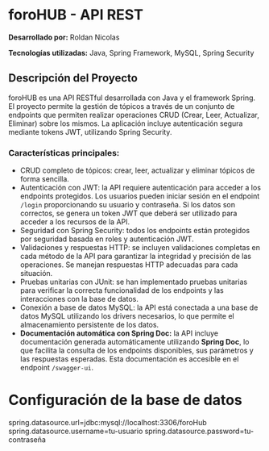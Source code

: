 <h1>foroHUB - API REST</h1>
    <p><strong>Desarrollado por:</strong> Roldan Nicolas</p>
    <p><strong>Tecnologías utilizadas:</strong> Java, Spring Framework, MySQL, Spring Security</p>

<h2>Descripción del Proyecto</h2>
<p>foroHUB es una API RESTful desarrollada con Java y el framework Spring. El proyecto permite la gestión de tópicos a través de un conjunto de endpoints que permiten realizar operaciones CRUD (Crear, Leer, Actualizar, Eliminar) sobre los mismos. La aplicación incluye autenticación segura mediante tokens JWT, utilizando Spring Security.</p>

<h3>Características principales:</h3>
    <ul>
        <li>CRUD completo de tópicos: crear, leer, actualizar y eliminar tópicos de forma sencilla.</li>
        <li>Autenticación con JWT: la API requiere autenticación para acceder a los endpoints protegidos. Los usuarios pueden iniciar sesión en el endpoint <code>/login</code> proporcionando su usuario y contraseña. Si los datos son correctos, se genera un token JWT que deberá ser utilizado para acceder a los recursos de la API.</li>
        <li>Seguridad con Spring Security: todos los endpoints están protegidos por seguridad basada en roles y autenticación JWT.</li>
        <li>Validaciones y respuestas HTTP: se incluyen validaciones completas en cada método de la API para garantizar la integridad y precisión de las operaciones. Se manejan respuestas HTTP adecuadas para cada situación.</li>
        <li>Pruebas unitarias con JUnit: se han implementado pruebas unitarias para verificar la correcta funcionalidad de los endpoints y las interacciones con la base de datos.</li>
        <li>Conexión a base de datos MySQL: la API está conectada a una base de datos MySQL utilizando los drivers necesarios, lo que permite el almacenamiento persistente de los datos.</li>
       <li><strong>Documentación automática con Spring Doc:</strong> la API incluye documentación generada automáticamente utilizando <strong>Spring Doc</strong>, lo que facilita la consulta de los endpoints disponibles, sus parámetros y las respuestas esperadas. Esta documentación es accesible en el endpoint <code>/swagger-ui</code>.</li>
    </ul>

# Configuración de la base de datos
spring.datasource.url=jdbc:mysql://localhost:3306/foroHub
spring.datasource.username=tu-usuario
spring.datasource.password=tu-contraseña
      



